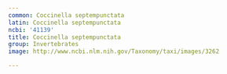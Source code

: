 ```yaml
---
common: Coccinella septempunctata
latin: Coccinella septempunctata
ncbi: '41139'
title: Coccinella septempunctata
group: Invertebrates
image: http://www.ncbi.nlm.nih.gov/Taxonomy/taxi/images/3262

---
```


